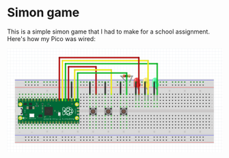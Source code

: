 # Simon game

This is a simple simon game that I had to make for a school assignment. Here's how my Pico was wired:

![Raspberry Pi Pico Wiring](./wiring.png)
